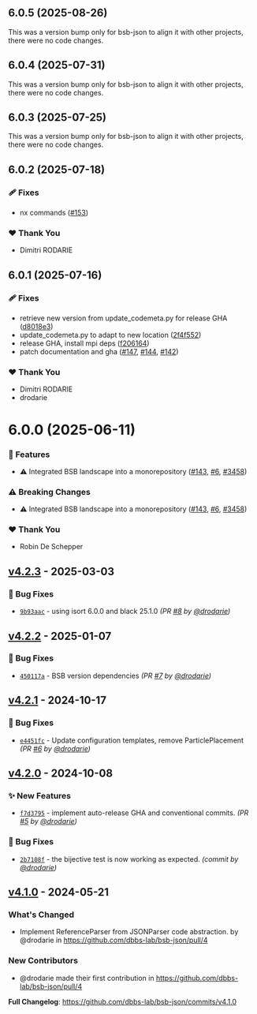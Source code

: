 ## 6.0.5 (2025-08-26)

This was a version bump only for bsb-json to align it with other projects, there were no code changes.

## 6.0.4 (2025-07-31)

This was a version bump only for bsb-json to align it with other projects, there were no code changes.

## 6.0.3 (2025-07-25)

This was a version bump only for bsb-json to align it with other projects, there were no code changes.

## 6.0.2 (2025-07-18)

### 🩹 Fixes

- nx commands ([#153](https://github.com/dbbs-lab/bsb/pull/153))

### ❤️ Thank You

- Dimitri RODARIE

## 6.0.1 (2025-07-16)

### 🩹 Fixes

- retrieve new version from update_codemeta.py for release GHA ([d8018e3](https://github.com/dbbs-lab/bsb/commit/d8018e3))
- update_codemeta.py to adapt to new location ([2f4f552](https://github.com/dbbs-lab/bsb/commit/2f4f552))
- release GHA, install mpi deps ([f206164](https://github.com/dbbs-lab/bsb/commit/f206164))
- patch documentation and gha ([#147](https://github.com/dbbs-lab/bsb/pull/147), [#144](https://github.com/dbbs-lab/bsb/issues/144), [#142](https://github.com/dbbs-lab/bsb/issues/142))

### ❤️ Thank You

- Dimitri RODARIE
- drodarie

# 6.0.0 (2025-06-11)

### 🚀 Features

- ⚠️  Integrated BSB landscape into a monorepository ([#143](https://github.com/dbbs-lab/bsb/pull/143), [#6](https://github.com/dbbs-lab/bsb/issues/6), [#3458](https://github.com/dbbs-lab/bsb/issues/3458))

### ⚠️  Breaking Changes

- ⚠️  Integrated BSB landscape into a monorepository ([#143](https://github.com/dbbs-lab/bsb/pull/143), [#6](https://github.com/dbbs-lab/bsb/issues/6), [#3458](https://github.com/dbbs-lab/bsb/issues/3458))

### ❤️ Thank You

- Robin De Schepper

## [v4.2.3] - 2025-03-03
### :bug: Bug Fixes
- [`9b93aac`](https://github.com/dbbs-lab/bsb-json/commit/9b93aaccf55587030e0edbc13fbb3098140186d3) - using isort 6.0.0 and black 25.1.0 *(PR [#8](https://github.com/dbbs-lab/bsb-json/pull/8) by [@drodarie](https://github.com/drodarie))*


## [v4.2.2] - 2025-01-07
### :bug: Bug Fixes
- [`450117a`](https://github.com/dbbs-lab/bsb-json/commit/450117a09570eb395b1fc74fe4922036be2b8919) - BSB version dependencies *(PR [#7](https://github.com/dbbs-lab/bsb-json/pull/7) by [@drodarie](https://github.com/drodarie))*


## [v4.2.1] - 2024-10-17
### :bug: Bug Fixes
- [`e4451fc`](https://github.com/dbbs-lab/bsb-json/commit/e4451fc9de18a50a8226e1de7fbf6b2479c5126b) - Update configuration templates, remove ParticlePlacement *(PR [#6](https://github.com/dbbs-lab/bsb-json/pull/6) by [@drodarie](https://github.com/drodarie))*


## [v4.2.0] - 2024-10-08
### :sparkles: New Features
- [`f7d3795`](https://github.com/dbbs-lab/bsb-json/commit/f7d37952fac239532dd49a3d4d5d0724380e5090) - implement auto-release GHA and conventional commits. *(PR [#5](https://github.com/dbbs-lab/bsb-json/pull/5) by [@drodarie](https://github.com/drodarie))*

### :bug: Bug Fixes
- [`2b7108f`](https://github.com/dbbs-lab/bsb-json/commit/2b7108f0224242b88586a85ceff950ea95747028) - the bijective test is now working as expected. *(commit by [@drodarie](https://github.com/drodarie))*


## [v4.1.0] - 2024-05-21
### What's Changed
* Implement ReferenceParser from JSONParser code abstraction. by @drodarie in https://github.com/dbbs-lab/bsb-json/pull/4

### New Contributors
* @drodarie made their first contribution in https://github.com/dbbs-lab/bsb-json/pull/4

**Full Changelog**: https://github.com/dbbs-lab/bsb-json/commits/v4.1.0

[v4.1.0]: https://github.com/dbbs-lab/bsb-json/compare/v4.0.0...v4.1.0
[v4.2.0]: https://github.com/dbbs-lab/bsb-json/compare/v4.1.0...v4.2.0
[v4.2.1]: https://github.com/dbbs-lab/bsb-json/compare/v4.2.0...v4.2.1
[v4.2.2]: https://github.com/dbbs-lab/bsb-json/compare/v4.2.1...v4.2.2
[v4.2.3]: https://github.com/dbbs-lab/bsb-json/compare/v4.2.2...v4.2.3
